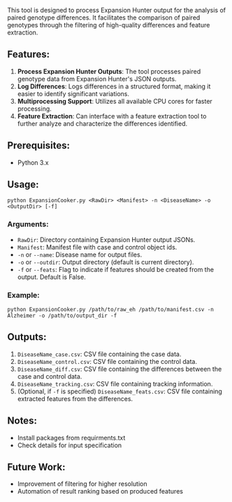 This tool is designed to process Expansion Hunter output for the analysis of paired genotype differences. It facilitates the comparison of paired genotypes through the filtering of high-quality differences and feature extraction.

## Features:

1. **Process Expansion Hunter Outputs**: The tool processes paired genotype data from Expansion Hunter's JSON outputs.
2. **Log Differences**: Logs differences in a structured format, making it easier to identify significant variations.
3. **Multiprocessing Support**: Utilizes all available CPU cores for faster processing.
4. **Feature Extraction**: Can interface with a feature extraction tool to further analyze and characterize the differences identified.

## Prerequisites:

- Python 3.x

## Usage:

	python ExpansionCooker.py <RawDir> <Manifest> -n <DiseaseName> -o <OutputDir> [-f]

### Arguments:

- `RawDir`: Directory containing Expansion Hunter output JSONs.
- `Manifest`: Manifest file with case and control object ids.
- `-n` or `--name`: Disease name for output files.
- `-o` or `--outdir`: Output directory (default is current directory).
- `-f` or `--feats`: Flag to indicate if features should be created from the output. Default is False.

### Example:

```
python ExpansionCooker.py /path/to/raw_eh /path/to/manifest.csv -n Alzheimer -o /path/to/output_dir -f
```


## Outputs:

1. `DiseaseName_case.csv`: CSV file containing the case data.
2. `DiseaseName_control.csv`: CSV file containing the control data.
3. `DiseaseName_diff.csv`: CSV file containing the differences between the case and control data.
4. `DiseaseName_tracking.csv`: CSV file containing tracking information.
5. (Optional, if `-f` is specified) `DiseaseName_feats.csv`: CSV file containing extracted features from the differences.

## Notes:

- Install packages from requirments.txt
- Check details for input specification
  
## Future Work:

- Improvement of filtering for higher resolution
- Automation of result ranking based on produced features

